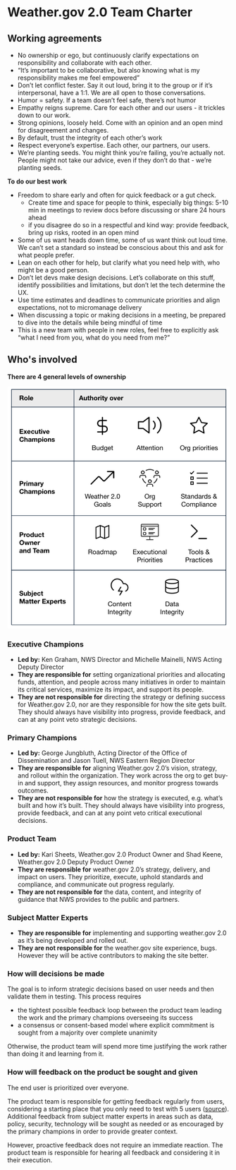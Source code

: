 # Weather.gov 2.0 Team Charter

## Working agreements
- No ownership or ego, but continuously clarify expectations on responsibility and collaborate with each other.
- “It’s important to be collaborative, but also knowing what is my responsibility makes me feel empowered”
- Don’t let conflict fester. Say it out loud, bring it to the group or if it’s interpersonal, have a 1:1. We are all open to those conversations.
- Humor = safety. If a team doesn’t feel safe, there’s not humor
- Empathy reigns supreme. Care for each other and our users - it trickles down to our work.
- Strong opinions, loosely held. Come with an opinion and an open mind for disagreement and changes.
- By default, trust the integrity of each other’s work
- Respect everyone’s expertise. Each other, our partners, our users.
- We’re planting seeds. You might think you’re failing, you’re actually not. People might not take our advice, even if they don’t do that - we’re planting seeds.

**To do our best work**
- Freedom to share early and often for quick feedback or a gut check. 
  - Create time and space for people to think, especially big things: 5-10 min in meetings to review docs before discussing or share 24 hours ahead
  - if you disagree do so in a respectful and kind way: provide feedback, bring up risks, rooted in an open mind
- Some of us want heads down time, some of us want think out loud time. We can’t set a standard so instead be conscious about this and ask for what people prefer. 
- Lean on each other for help, but clarify what you need help with, who might be a good person.
- Don’t let devs make design decisions. Let’s collaborate on this stuff, identify possibilities and limitations, but don’t let the tech determine the UX.
- Use time estimates and deadlines to communicate priorities and align expectations, not to micromanage delivery
- When discussing a topic or making decisions in a meeting, be prepared to dive into the details while being mindful of time
- This is a new team with people in new roles, feel free to explicitly ask “what I need from you, what do you need from me?”

## Who's involved

**There are 4 general levels of ownership**

![diagram of the four levels of ownership and their authority](/docs/img/weathergov-authority-levels.png)

### Executive Champions
  - **Led by:** Ken Graham, NWS Director and Michelle Mainelli, NWS Acting Deputy Director
  - **They are responsible for** setting organizational priorities and allocating funds, attention, and people across many initiatives in order to maintain its critical services, maximize its impact, and support its people.
  - **They are not responsible for** directing the strategy or defining success for Weather.gov 2.0, nor are they responsible for how the site gets built. They should always have visibility into progress, provide feedback, and can at any point veto strategic decisions.

### Primary Champions
  - **Led by:** George Jungbluth, Acting Director of the Office of Dissemination and Jason Tuell, NWS Eastern Region Director
  - **They are responsible for** aligning Weather.gov 2.0’s vision, strategy, and rollout within the organization. They work across the org to get buy-in and support, they assign resources, and monitor progress towards outcomes.
  - **They are not responsible for** how the strategy is executed, e.g. what’s built and how it’s built. They should always have visibility into progress, provide feedback, and can at any point veto critical executional decisions.

### Product Team
  - **Led by:** Kari Sheets, Weather.gov 2.0 Product Owner and Shad Keene, Weather.gov 2.0 Deputy Product Owner
  - **They are responsible for** weather.gov 2.0’s strategy, delivery, and impact on users. They prioritize, execute, uphold standards and compliance, and communicate out progress regularly.
  - **They are not responsible for** the data, content, and integrity of guidance that NWS provides to the public and partners. 

### Subject Matter Experts
  - **They are responsible for** implementing and supporting weather.gov 2.0 as it’s being developed and rolled out.
  - **They are not responsible for** the weather.gov site experience, bugs. However they will be active contributors to making the site better.

### How will decisions be made
The goal is to inform strategic decisions based on user needs and then validate them in testing. This process requires 
  - the tightest possible feedback loop between the product team leading the work and the primary champions overseeing its success 
  - a consensus or consent-based model where explicit commitment is sought from a majority over complete unanimity

Otherwise, the product team will spend more time justifying the work rather than doing it and learning from it.

### How will feedback on the product be sought and given
The end user is prioritized over everyone. 

The product team is responsible for getting feedback regularly from users, considering a starting place that you only need to test with 5 users ([source](https://www.nngroup.com/articles/why-you-only-need-to-test-with-5-users/)). Additional feedback from subject matter experts in areas such as data, policy, security, technology will be sought as needed or as encouraged by the primary champions in order to provide greater context.

However, proactive feedback does not require an immediate reaction. The product team is responsible for hearing all feedback and considering it in their execution.
